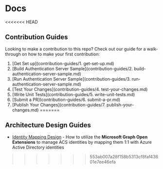 # Docs

<<<<<<< HEAD
## Contribution Guides

Looking to make a contribution to this repo? Check out our guide for a walk-through on how to make your first contribution:

1. [Get Set up](contribution-guides/1. get-set-up.md)
2. [Build Authentication Server Sample](contribution-guides/2. build-authentication-server-sample.md)
3. [Run Authentication Server Sample](contribution-guides/3. run-authentication-server-sample.md)
4. [Test Your Changes](contribution-guides/4. test-your-changes.md)
5. [Write Unit Tests](contribution-guides/5. write-unit-tests.md)
6. [Submit a PR](contribution-guides/6. submit-a-pr.md)
7. [Publish Your Changes](contribution-guides/7. publish-your-changes.md)
=======
## Architecture Design Guides

- [Identity Mapping Design](design-guides/Identity-Mapping-Design_Graph-Open-Extensions.md) - How to utilize the **Microsoft Graph Open Extensions** to manage ACS identities by mapping them 1:1 with Azure Active Directory identities
>>>>>>> 553ab007a28f158b5313cf8faf43601e7ee46efa

